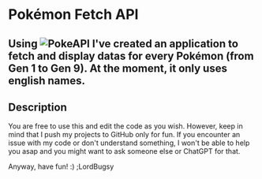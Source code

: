 # Pokémon Fetch API
## Using ![PokeAPI](https://pokeapi.co) I've created an application to fetch and display datas for every Pokémon (from Gen 1 to Gen 9). At the moment, it only uses english names.

## Description
You are free to use this and edit the code as you wish. However, keep in mind that I push my projects to GitHub only for fun. If you encounter an issue with my code or don't understand something, I won't be able to help you asap and you might want to ask someone else or ChatGPT for that.

Anyway, have fun! :)
;LordBugsy

